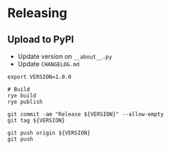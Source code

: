 # Releasing

## Upload to PyPI

- Update version on `__about__.py`
- Update `CHANGELOG.md`

```shell
export VERSION=1.0.0

# Build
rye build
rye publish

git commit -am "Release ${VERSION}" --allow-empty
git tag ${VERSION}

git push origin ${VERSION}
git push
```
